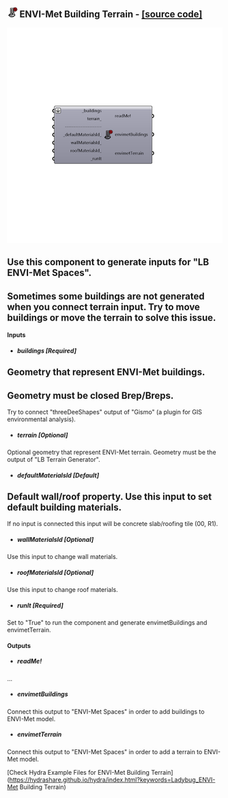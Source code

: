 ## ![](../../images/icons/ENVI-Met_Building_Terrain.png) ENVI-Met Building Terrain - [[source code]](https://github.com/ladybug-tools/ladybug-legacy/tree/master/src/Ladybug_ENVI-Met%20Building%20Terrain.py)

![](../../images/components/ENVI-Met_Building_Terrain.png)

Use this component to generate inputs for "LB ENVI-Met Spaces".
 -
 Sometimes some buildings are not generated when you connect terrain input. Try to move buildings or move the terrain to solve this issue.
 -
 

#### Inputs
* ##### buildings [Required]
Geometry that represent ENVI-Met buildings.
 -
 Geometry must be closed Brep/Breps.
 -
 Try to connect "threeDeeShapes" output of "Gismo" (a plugin for GIS environmental analysis).
* ##### terrain [Optional]
Optional geometry that represent 
 ENVI-Met terrain. Geometry must be the output of "LB Terrain Generator".
* ##### defaultMaterialsld [Default]
Default wall/roof property. Use this input to set default building materials.
 -
 If no input is connected this input will be concrete slab/roofing tile (00, R1).
* ##### wallMaterialsId [Optional]
Use this input to change wall materials.
* ##### roofMaterialsId [Optional]
Use this input to change roof materials.
* ##### runIt [Required]
Set to "True" to run the component and generate envimetBuildings and envimetTerrain.

#### Outputs
* ##### readMe!
...
* ##### envimetBuildings
Connect this output to "ENVI-Met Spaces" in order to add buildings to ENVI-Met model.
* ##### envimetTerrain
Connect this output to "ENVI-Met Spaces" in order to add a terrain to ENVI-Met model.


[Check Hydra Example Files for ENVI-Met Building Terrain](https://hydrashare.github.io/hydra/index.html?keywords=Ladybug_ENVI-Met Building Terrain)